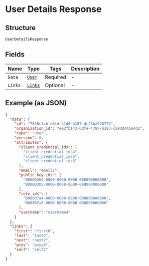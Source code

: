 
# User Details Response

## Structure

`UserDetailsResponse`

## Fields

| Name | Type | Tags | Description |
|  --- | --- | --- | --- |
| `Data` | [`User`](../../doc/models/user.md) | Required | - |
| `Links` | [`Links`](../../doc/models/links.md) | Optional | - |

## Example (as JSON)

```json
{
  "data": {
    "id": "7826c3cb-d6fd-41d0-b187-dc23ba928772",
    "organisation_id": "ee2fb143-6dfe-4787-b183-ca8ddd4164d2",
    "type": "User",
    "version": 0,
    "attributes": {
      "client_credential_ids": [
        "client_credential_ids4",
        "client_credential_ids5",
        "client_credential_ids6"
      ],
      "email": "email2",
      "public_key_ids": [
        "00000304-0000-0000-0000-000000000000",
        "00000305-0000-0000-0000-000000000000"
      ],
      "role_ids": [
        "000007a4-0000-0000-0000-000000000000",
        "000007a5-0000-0000-0000-000000000000"
      ],
      "username": "username4"
    }
  },
  "links": {
    "first": "first0",
    "last": "last4",
    "next": "next2",
    "prev": "prev8",
    "self": "self2"
  }
}
```

